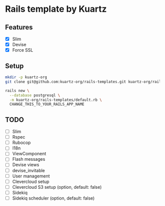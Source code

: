 # Rails template by Kuartz

## Features

- [X] Slim
- [X] Devise
- [X] Force SSL

## Setup

```sh
mkdir -p kuartz-org
git clone git@github.com:kuartz-org/rails-templates.git kuartz-org/rails-templates

rails new \
  --database postgresql \
  -m kuartz-org/rails-templates/default.rb \
  CHANGE_THIS_TO_YOUR_RAILS_APP_NAME
```

## TODO

- [ ] Slim
- [ ] Rspec
- [ ] Rubocop
- [ ] I18n
- [ ] ViewComponent
- [ ] Flash messages
- [ ] Devise views
- [ ] devise_invitable
- [ ] User management
- [ ] Clevercloud setup
- [ ] Clevercloud S3 setup (option, default: false)
- [ ] Sidekiq
- [ ] Sidekiq scheduler (option, default: false)
